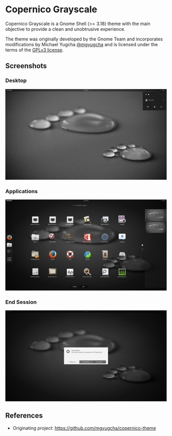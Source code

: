 # Copernico Grayscale
Copernico Grayscale is a Gnome Shell (>= 3.18) theme with the main objective to
provide a clean and unobtrusive experience.

The theme was originally developed by the Gnome Team and incorporates
modifications by Michael Yugcha [@mgyugcha](https://www.twitter.com/mgyugcha)
and is licensed under the terms of the [GPLv3 license](LICENSE).

## Screenshots

### Desktop
![Desktop View](images/copernico-grayscale.png)

### Applications
![Application List View](images/copernico-grayscale-apps.png)

### End Session
![End Session Dialog](images/copernico-grayscale-end-session.png)

## References
* Originating project:
  https://github.com/mgyugcha/copernico-theme
